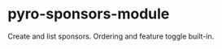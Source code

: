 pyro-sponsors-module
====================

Create and list sponsors. Ordering and feature toggle built-in.

